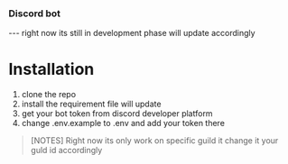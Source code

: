 ### Discord bot
--- right now its still in development phase will update accordingly

# Installation 
1. clone the repo
2. install the requirement file will update
3. get your bot token from discord developer platform
4. change .env.example to .env and add your token there
>[NOTES]
Right now its only work on specific guild it change it your guld id accordingly
